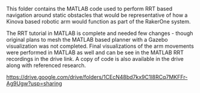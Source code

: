 This folder contains the MATLAB code used to perform RRT based navigation around static obstacles that would be representative of how a Kinova based robotic arm would function as part of the RakerOne system.

The RRT tutorial in MATLAB is complete and needed few changes - though original plans to mesh the MATLAB based planner with a Gazebo visualization was not completed.  Final visualizations of the arm movements were performed in MATLAB as well and can be see in the MATLAB RRT recordings in the drive link.  A copy of code is also available in the drive along with referenced research.

https://drive.google.com/drive/folders/1CEcN48bd7kx9C1l8RCq7MKFFr-Ag9Ugw?usp=sharing
